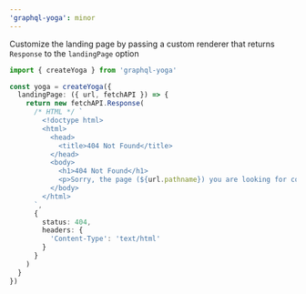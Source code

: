 ```yaml
---
'graphql-yoga': minor
---
```


Customize the landing page by passing a custom renderer that returns `Response` to the `landingPage`
option

```ts
import { createYoga } from 'graphql-yoga'

const yoga = createYoga({
  landingPage: ({ url, fetchAPI }) => {
    return new fetchAPI.Response(
      /* HTML */ `
        <!doctype html>
        <html>
          <head>
            <title>404 Not Found</title>
          </head>
          <body>
            <h1>404 Not Found</h1>
            <p>Sorry, the page (${url.pathname}) you are looking for could not be found.</p>
          </body>
        </html>
      `,
      {
        status: 404,
        headers: {
          'Content-Type': 'text/html'
        }
      }
    )
  }
})
```